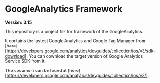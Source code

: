 # GoogleAnalytics Framework

**Version: 3.15**

This repository is a project file for framework of the GoogleAnalytics.

It contains the lastest Google Analytics and Google Tag Manager from
[here][https://developers.google.com/analytics/devguides/collection/ios/v3/sdk-download]. You can download the target version of Google Analytics Service SDK from it.

The document can be found at [here][https://developers.google.com/analytics/devguides/collection/ios/v3/].

